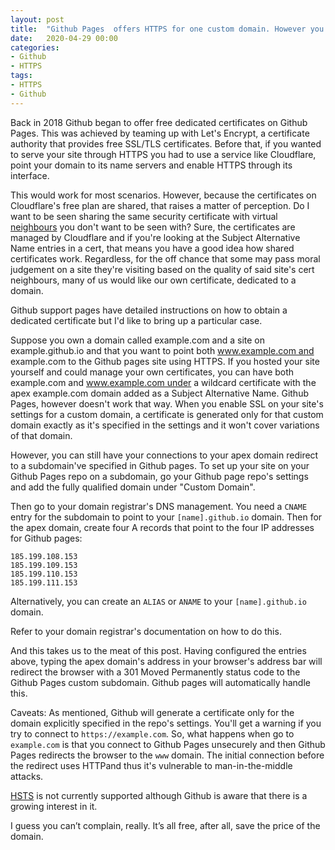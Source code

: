 ```yaml
---
layout: post
title:  "Github Pages  offers HTTPS for one custom domain. However you can point more than one domain to your pages (with caveats)."
date:   2020-04-29 00:00
categories:
- Github
- HTTPS
tags:
- HTTPS
- Github
---
```


Back in 2018 Github began to offer free dedicated certificates on Github Pages. This was achieved by teaming up with Let's Encrypt, a certificate authority that provides free SSL/TLS certificates. Before that, if you wanted to serve your site through HTTPS you had to use a service like Cloudflare, point your domain to its name servers and enable HTTPS through its interface. 

This would work for most scenarios. However, because the certificates on Cloudflare's free plan are shared, that raises a matter of perception. Do I want to be seen sharing the same security certificate with virtual [neighbours](https://www.troyhunt.com/should-you-care-about-the-quality-of-your-neighbours-on-a-san-certificate/) you don't want to be seen with? Sure, the certificates are managed by Cloudflare and if you're looking at the Subject Alternative Name entries in a cert, that means you have a good idea how shared certificates work. Regardless, for the off chance that some may pass moral judgement on a site they're visiting based on the quality of said site's cert neighbours, many of us would like our own certificate, dedicated to a domain.

Github support pages have detailed instructions on how to obtain a dedicated certificate but I'd like to bring up a particular case.

Suppose you own a domain called example.com and a site on example.github.io and that you want to point both www.example.com and example.com to the Github pages site using HTTPS. If you hosted your site yourself and could manage your own certificates, you can have both example.com and www.example.com under a wildcard certificate with the apex example.com domain added as a Subject Alternative Name. Github Pages, however doesn't work that way. When you enable SSL on your site's settings for a custom domain, a certificate is generated only for that custom domain exactly as it's specified in the settings and it won't cover variations of that domain.

However, you can still have your connections to your apex domain redirect to a subdomain've specified in Github pages. To set up your site on your Github Pages repo on a subdomain, go your Github page repo's settings and add the fully qualified domain under "Custom Domain".

Then go to your domain registrar's DNS management. You need a `CNAME` entry for the subdomain to point to your `[name].github.io` domain. Then for the apex domain, create four A records that point to the four IP addresses for Github pages:

```
185.199.108.153
185.199.109.153
185.199.110.153
185.199.111.153
```
Alternatively, you can create an `ALIAS` or `ANAME` to your `[name].github.io` domain.

Refer to your domain registrar's documentation on how to do this.

And this takes us to the meat of this post. Having configured the entries above, typing the apex domain's address in your browser's address bar will redirect the browser with a 301 Moved Permanently status code to the Github Pages custom subdomain. Github pages will automatically handle this.

Caveats:
As mentioned, Github will generate a certificate only for the domain explicitly specified in the repo's settings. You'll get a warning if you try to connect to `https://example.com`. So, what happens when go to `example.com` is that you connect to Github Pages unsecurely and then Github Pages redirects the browser to the `www` domain. The initial connection before the redirect uses HTTPand thus it's vulnerable to man-in-the-middle attacks.

[HSTS](https://en.wikipedia.org/wiki/HTTP_Strict_Transport_Security) is not currently supported although Github is aware that there is a growing interest in it.

I guess you can’t complain, really. It’s all free, after all, save the price of the domain.